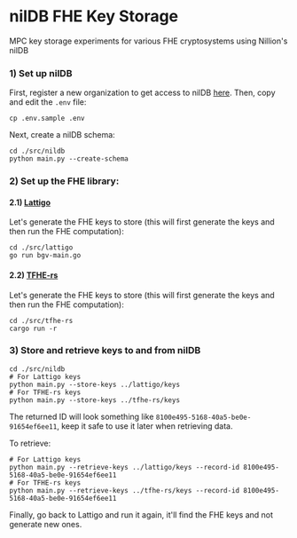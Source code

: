 # nilDB FHE Key Storage

MPC key storage experiments for various FHE cryptosystems using Nillion's nilDB

### 1) Set up nilDB
First, register a new organization to get access to nilDB [here](https://docs.nillion.com/build/secretVault-secretDataAnalytics/access).
Then, copy and edit the `.env` file:
```shell
cp .env.sample .env
```

Next, create a nilDB schema:
```shell
cd ./src/nildb
python main.py --create-schema
```

### 2) Set up the FHE library:

#### 2.1) [Lattigo](https://github.com/tuneinsight/lattigo)
Let's generate the FHE keys to store (this will first generate the keys and then run the FHE computation):
```shell
cd ./src/lattigo
go run bgv-main.go
```

#### 2.2) [TFHE-rs](https://github.com/zama-ai/tfhe-rs)
Let's generate the FHE keys to store (this will first generate the keys and then run the FHE computation):
```shell
cd ./src/tfhe-rs
cargo run -r
```

### 3) Store and retrieve keys to and from nilDB

```shell
cd ./src/nildb
# For Lattigo keys
python main.py --store-keys ../lattigo/keys
# For TFHE-rs keys
python main.py --store-keys ../tfhe-rs/keys
```
The returned ID will look something like `8100e495-5168-40a5-be0e-91654ef6ee11`, keep it safe to use it later when retrieving data.

To retrieve:
```shell
# For Lattigo keys
python main.py --retrieve-keys ../lattigo/keys --record-id 8100e495-5168-40a5-be0e-91654ef6ee11
# For TFHE-rs keys
python main.py --retrieve-keys ../tfhe-rs/keys --record-id 8100e495-5168-40a5-be0e-91654ef6ee11
```
Finally, go back to Lattigo and run it again, it'll find the FHE keys and not generate new ones.
